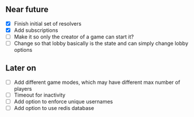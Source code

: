 ## Near future

- [x] Finish initial set of resolvers
- [x] Add subscriptions
- [ ] Make it so only the creator of a game can start it?
- [ ] Change so that lobby basically is the state and can simply change lobby options

## Later on

- [ ] Add different game modes, which may have different max number of players
- [ ] Timeout for inactivity
- [ ] Add option to enforce unique usernames
- [ ] Add option to use redis database